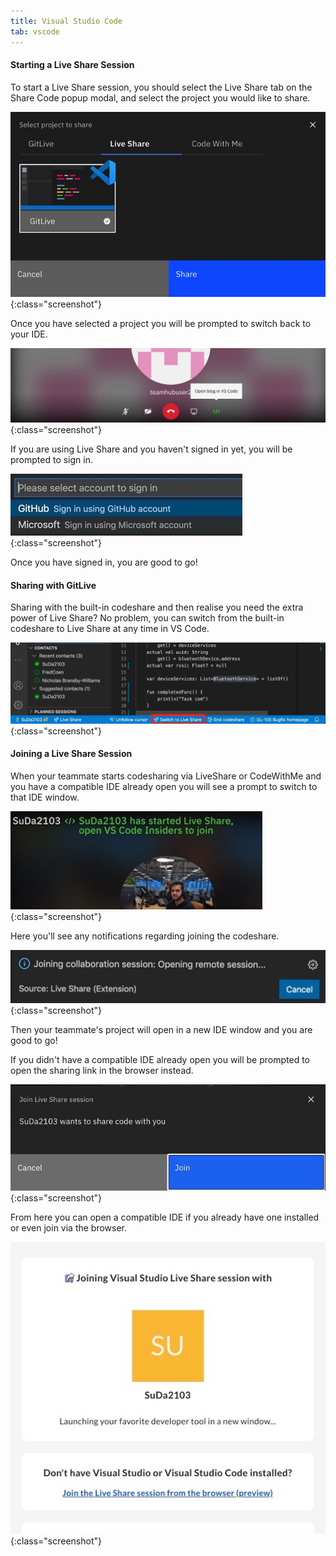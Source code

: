 ```yaml
---
title: Visual Studio Code
tab: vscode
---
```


#### Starting a Live Share Session 

To start a Live Share session, you should select the Live Share tab on the Share Code popup modal, and select the project you would like to share. 

![Start Live Share](/uploads/codeshare-start-liveshare.jpg "Start Live Share"){:class="screenshot"}

Once you have selected a project you will be prompted to switch back to your IDE.

![Live Share Open Repo](/uploads/liveshare-open-repo.jpeg "Live Share Open Repo"){:class="screenshot"}

If you are using Live Share and you haven't signed in yet, you will be prompted to sign in. 

![Live Share Sign In](/uploads/codeshare-liveshare-sign-in.jpeg "Live Share Sign In"){:class="screenshot"}


 Once you have signed in, you are good to go!

#### Sharing with GitLive

Sharing with the built-in codeshare and then realise you need the extra power of Live Share? No problem, you can switch from the built-in codeshare to Live Share at any time in VS Code.

![Codeshare Livesharing](/uploads/codeshare-livesharing.jpeg "Codeshare Livesharing"){:class="screenshot"}


#### Joining a Live Share Session 

When your teammate starts codesharing via LiveShare or CodeWithMe and you have a compatible IDE already open you will see a prompt to switch to that IDE window.

![Live Share Open Editor](/uploads/codeshare-liveshare-open-editor.jpg "Live Share Open Editor"){:class="screenshot"}


Here you'll see any notifications regarding joining the codeshare.

![Live Share Join Collab](/uploads/codeshare-liveshare-join-collab.jpeg "Live Share Join Collab"){:class="screenshot"}


Then your teammate's project will open in a new IDE window and you are good to go!

If you didn't have a compatible IDE already open you will be prompted to open the sharing link in the browser instead.

![Accept Live Share](/uploads/codeshare-accept-liveshare.jpeg "Accept Live Share"){:class="screenshot"}


From here you can open a compatible IDE if you already have one installed or even join via the browser.

![Live Share Open Editor](/uploads/codeshare-liveshare-confirmation.jpeg "Live Share Open Editor"){:class="screenshot"}

